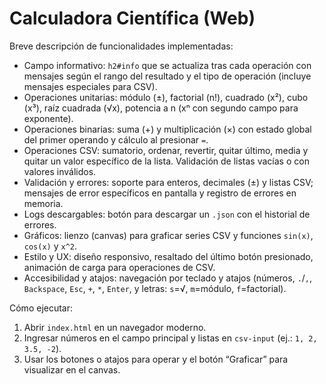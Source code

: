 # Calculadora Científica (Web)

Breve descripción de funcionalidades implementadas:

- Campo informativo: `h2#info` que se actualiza tras cada operación con mensajes según el rango del resultado y el tipo de operación (incluye mensajes especiales para CSV).
- Operaciones unitarias: módulo (±), factorial (n!), cuadrado (x²), cubo (x³), raíz cuadrada (√x), potencia a n (xⁿ con segundo campo para exponente).
- Operaciones binarias: suma (+) y multiplicación (×) con estado global del primer operando y cálculo al presionar `=`.
- Operaciones CSV: sumatorio, ordenar, revertir, quitar último, media y quitar un valor específico de la lista. Validación de listas vacías o con valores inválidos.
- Validación y errores: soporte para enteros, decimales (±) y listas CSV; mensajes de error específicos en pantalla y registro de errores en memoria.
- Logs descargables: botón para descargar un `.json` con el historial de errores.
- Gráficos: lienzo (canvas) para graficar series CSV y funciones `sin(x)`, `cos(x)` y `x^2`.
- Estilo y UX: diseño responsivo, resaltado del último botón presionado, animación de carga para operaciones de CSV.
- Accesibilidad y atajos: navegación por teclado y atajos (números, `.`/`,`, `Backspace`, `Esc`, `+`, `*`, `Enter`, y letras: `s`=√, `m`=módulo, `f`=factorial).

Cómo ejecutar:

1. Abrir `index.html` en un navegador moderno.
2. Ingresar números en el campo principal y listas en `csv-input` (ej.: `1, 2, 3.5, -2`).
3. Usar los botones o atajos para operar y el botón “Graficar” para visualizar en el canvas.

